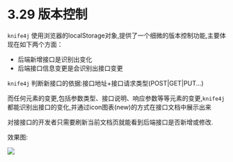 # 3.29 版本控制


`knife4j` 使用浏览器的localStorage对象,提供了一个细微的版本控制功能,主要体现在如下两个方面：

- 后端新增接口是识别出变化
- 后端接口信息变更是会识别出接口变更

`knife4j` 判断新接口的依据:接口地址+接口请求类型(POST|GET|PUT...)

而任何元素的变更,包括参数类型、接口说明、响应参数等等元素的变更,`knife4j` 都能识别出接口的变化,并通过icon图表(new)的方式在接口文档中展示出来

对接接口的开发者只需要刷新当前文档页就能看到后端接口是否新增或修改.

效果图:

![](/knife4j/images/1-9-3/version-control.png)

 
 